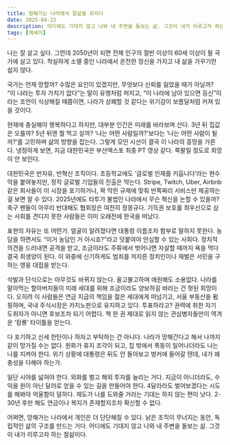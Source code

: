 ```yaml
---
title: 망해가는 나라에서 잘삶을 외치다
date: 2025-04-22
description: 어디에도 기대지 않고 나와 내 주변을 돌보는 삶. 그것이 내가 이루고자 하는 잘삶이다.
tags: [에세이]
---
```


나는 잘 살고 싶다. 그런데 2050년이 되면 전체 인구의 절반 이상이 60세 이상이 될 국가에 살고 있다. 착실하게 소멸 중인 나라에서 온전한 정신을 가지고 내 삶을 가꾸기란 쉽지 않다.

국가는 언제 망할까? 수많은 요인이 있겠지만, 무엇보다 신뢰를 잃었을 때가 아닐까? “이 나라는 투자 가치가 없다”는 말이 유행처럼 퍼지고, “이 나라에 남아 있으면 등신”이라는 조언이 식상해질 때쯤이면, 나라가 상폐할 것 같다는 위기감이 보름달처럼 커져 있을 것이다.

현재에 충실해야 행복하다고 하지만, 대부분 인간은 미래를 바라보며 산다. 3년 뒤 집값은 오를까? 5년 뒤엔 뭘 먹고 살까? ‘나는 어떤 사람일까?’보다는 ‘나는 어떤 사람이 될까?’를 고민하며 삶의 방향을 잡는다. 그렇게 모인 시선이 결국 이 나라의 흥망을 가른다. 냉정하게 보면, 지금 대한민국은 부산엑스포 최종 PT 영상 같다. 쪽팔릴 정도로 희망이 안 보인다.

대한민국은 반자유, 반혁신 조직이다. 초등학교에도 ‘글로벌 인재를 키웁니다’라는 현수막을 붙여놓지만, 정작 글로벌 기업들의 진출은 막는다. Stripe, Twitch, Uber, Airbnb 같은 회사들이 이 시장을 포기하거나, 꽉 막힌 규제에 맞춰 반쪽짜리 서비스만 제공하는 걸 보면 알 수 있다. 2025년에도 타투가 불법인 나라에서 무슨 혁신을 논할 수 있을까? 축구 팬들이 아무리 반대해도 협회장은 여전히 정몽규다. 기득권 보호를 최우선으로 삼는 사회를 견디지 못한 사람들은 이미 오래전에 한국을 떠났다.

표현의 자유는 또 어떤가. 얼굴이 알려졌다면 대통령 이름조차 함부로 말하지 못한다. 농담을 하면서도 “이거 농담인 거 아시죠?”라고 덧붙여야 안심할 수 있는 사회다. 정치적 의견을 드러내면 공격을 받고, 조금이라도 주류에서 벗어나면 자살할 때까지 욕을 먹다 결국 희생양이 된다. 이 와중에 신기하게도 범죄를 저지른 정치인이나 재벌은 서민을 구하는 영웅 대접을 받는다.

삭발과 단식으로는 아무것도 바뀌지 않는다. 울고불고하며 애원해도 소용없다. 나라를 말아먹는 할아버지들이 미래 세대를 위해 조금이라도 양보하길 바라는 건 헛된 희망이다. 오히려 이 사람들은 연금 지급의 책임을 젊은 세대에게 떠넘기고, 서울 부동산을 펌핑하며, 국내 주식시장은 카지노판으로 유지하고 있다. 투표하라고? 권력에 취한 자기 도취자가 아니면 후보조차 되기 어렵다. 책 한 권 제대로 읽지 않는 관심병자들만이 역겨운 ‘잠룡’ 타이틀을 얻는다.

다 포기하고 신세 한탄이나 하자고 부탁하는 건 아니다. 나라가 망해간다고 해서 나까지 같이 망가질 수는 없다. 원화가 휴지 조각이 되고, 집 밖에서 폭동이 일어나더라도 나는 나를 지켜야 한다. 위기 상황에 대통령은 뒤도 안 돌아보고 벙커에 들어갈 텐데, 내가 왜 충성을 다해야 하는가.

일단 시야를 넓혀야 한다. 외화를 벌고 해외 투자를 늘리는 거다. 지금이 아니더라도, 수익을 원이 아닌 달러로 얻을 수 있는 길을 만들어야 한다. 4달라라도 벌어보겠다는 시도를 해봐야 억울함이 덜하다. 제도가 나를 도와줄 거라는 기대는 하지 않는 편이 낫다. 2-30년 후만 해도 연금이나 복지가 존재할지조차 확신할 수 없다.

어쩌면, 망해가는 나라에서 개인은 더 단단해질 수 있다. 낡은 조직이 무너지는 동안, 독립적인 삶의 구조를 만드는 거다. 어디에도 기대지 않고 나와 내 주변을 돌보는 삶. 그것이 내가 이루고자 하는 잘삶이다.